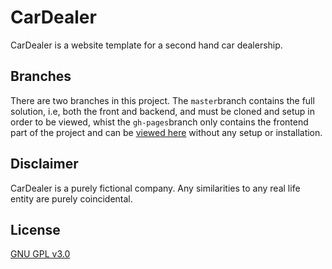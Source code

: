 # CarDealer

CarDealer is a website template for a second hand car dealership.

## Branches
There are two branches in this project. The ```master```branch contains the full solution, i.e, both the front and backend, and must be cloned and setup in order to be viewed, whist the ```gh-pages```branch only contains the frontend part of the project and can be [viewed here](https://ruioliveira02.github.io/CarDealer/index.html) without any setup or installation.

## Disclaimer
CarDealer is a purely fictional company. Any similarities to any real life entity are purely coincidental.

## License
[GNU GPL v3.0](https://choosealicense.com/licenses/gpl-3.0/)